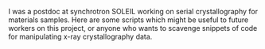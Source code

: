 I was a postdoc at synchrotron SOLEIL working on serial crystallography for materials samples. Here are some scripts which might be useful to future workers on this project, or anyone who wants to scavenge snippets of code for manipulating x-ray crystallography data.

